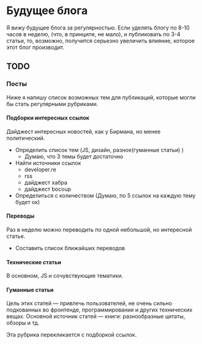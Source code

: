 # Будущее блога

Я вижу будущее блога за регулярностью. Если уделять блогу по 8-10 часов в неделю,
(что, в принципе, не мало), и публиковать по 3-4 статьи, то, возможно, получится
серьезно увеличить влияние, которое этот блог производит.

## TODO

### Посты

Ниже я напишу список возможных тем для публикаций, которые могли бы стать
регулярными рубриками.

#### Подборки интересных ссылок

Дайджест интересных новостей, как у Бирмана, но менее политический.

- Определить список тем (JS, дизайн, разное(гуманные статьи) )
  - Думаю, что 3 темы будет достаточно
- Найти источники ссылок
  - developer.re
  - rss
  - дайджест хабра
  - дайджест bocoup
- Определиться с количеством (Думаю, по 5 ссылок на каждую тему будет ок)

#### Переводы

Раз в неделю можно переводить по одной небольшой, но интересной статье.

- Составить список ближайших переводов


#### Технические статьи

В основном, JS и сочувствующие тематики.


#### Гуманные статьи

Цель этих статей — привлечь пользователей, не очень сильно подкованных
во фронтенде, программировании и других технических вещах. Основной источник
статей — книги: разнообразные цитаты, обзоры и тд.

Эта рубрика перекликается с подборкой ссылок.